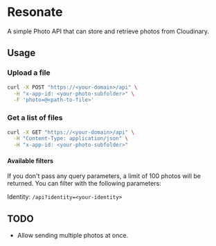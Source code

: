 # Resonate

A simple Photo API that can store and retrieve photos from Cloudinary.

## Usage

### Upload a file

```sh
curl -X POST "https://<your-domain>/api" \
  -H "x-app-id: <your-photo-subfolder>" \
  -F 'photo=@<path-to-file>' 
```

### Get a list of files

```sh
curl -X GET "https://<your-domain>/api" \
  -H "Content-Type: application/json" \
  -H "x-app-id: <your-photo-subfolder>"
```

#### Available filters

If you don't pass any query parameters, a limit of 100 photos will be returned. You can filter with the following parameters:

Identity: `/api?identity=<your-identity>`

## TODO

- Allow sending multiple photos at once.
